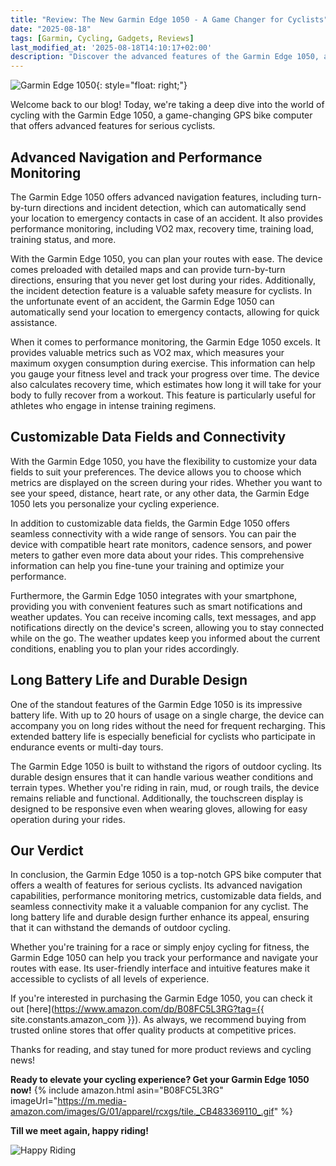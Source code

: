 ```yaml
---
title: "Review: The New Garmin Edge 1050 - A Game Changer for Cyclists"
date: "2025-08-18"
tags: [Garmin, Cycling, Gadgets, Reviews]
last_modified_at: '2025-08-18T14:10:17+02:00'
description: "Discover the advanced features of the Garmin Edge 1050, a GPS bike computer designed for serious cyclists. Find out how it can enhance your cycling experience!"
---
```


![Garmin Edge 1050](https://m.media-amazon.com/images/G/01/apparel/rcxgs/tile._CB483369110_.gif){: style="float: right;"}

Welcome back to our blog! Today, we're taking a deep dive into the world of cycling with the Garmin Edge 1050, a game-changing GPS bike computer that offers advanced features for serious cyclists.

## Advanced Navigation and Performance Monitoring

The Garmin Edge 1050 offers advanced navigation features, including turn-by-turn directions and incident detection, which can automatically send your location to emergency contacts in case of an accident. It also provides performance monitoring, including VO2 max, recovery time, training load, training status, and more.

With the Garmin Edge 1050, you can plan your routes with ease. The device comes preloaded with detailed maps and can provide turn-by-turn directions, ensuring that you never get lost during your rides. Additionally, the incident detection feature is a valuable safety measure for cyclists. In the unfortunate event of an accident, the Garmin Edge 1050 can automatically send your location to emergency contacts, allowing for quick assistance.

When it comes to performance monitoring, the Garmin Edge 1050 excels. It provides valuable metrics such as VO2 max, which measures your maximum oxygen consumption during exercise. This information can help you gauge your fitness level and track your progress over time. The device also calculates recovery time, which estimates how long it will take for your body to fully recover from a workout. This feature is particularly useful for athletes who engage in intense training regimens.

## Customizable Data Fields and Connectivity

With the Garmin Edge 1050, you have the flexibility to customize your data fields to suit your preferences. The device allows you to choose which metrics are displayed on the screen during your rides. Whether you want to see your speed, distance, heart rate, or any other data, the Garmin Edge 1050 lets you personalize your cycling experience.

In addition to customizable data fields, the Garmin Edge 1050 offers seamless connectivity with a wide range of sensors. You can pair the device with compatible heart rate monitors, cadence sensors, and power meters to gather even more data about your rides. This comprehensive information can help you fine-tune your training and optimize your performance.

Furthermore, the Garmin Edge 1050 integrates with your smartphone, providing you with convenient features such as smart notifications and weather updates. You can receive incoming calls, text messages, and app notifications directly on the device's screen, allowing you to stay connected while on the go. The weather updates keep you informed about the current conditions, enabling you to plan your rides accordingly.

## Long Battery Life and Durable Design

One of the standout features of the Garmin Edge 1050 is its impressive battery life. With up to 20 hours of usage on a single charge, the device can accompany you on long rides without the need for frequent recharging. This extended battery life is especially beneficial for cyclists who participate in endurance events or multi-day tours.

The Garmin Edge 1050 is built to withstand the rigors of outdoor cycling. Its durable design ensures that it can handle various weather conditions and terrain types. Whether you're riding in rain, mud, or rough trails, the device remains reliable and functional. Additionally, the touchscreen display is designed to be responsive even when wearing gloves, allowing for easy operation during your rides.

## Our Verdict

In conclusion, the Garmin Edge 1050 is a top-notch GPS bike computer that offers a wealth of features for serious cyclists. Its advanced navigation capabilities, performance monitoring metrics, customizable data fields, and seamless connectivity make it a valuable companion for any cyclist. The long battery life and durable design further enhance its appeal, ensuring that it can withstand the demands of outdoor cycling.

Whether you're training for a race or simply enjoy cycling for fitness, the Garmin Edge 1050 can help you track your performance and navigate your routes with ease. Its user-friendly interface and intuitive features make it accessible to cyclists of all levels of experience.

If you're interested in purchasing the Garmin Edge 1050, you can check it out [here](https://www.amazon.com/dp/B08FC5L3RG?tag={{ site.constants.amazon_com }}). As always, we recommend buying from trusted online stores that offer quality products at competitive prices.

Thanks for reading, and stay tuned for more product reviews and cycling news!

**Ready to elevate your cycling experience? Get your Garmin Edge 1050 now!**
{% include amazon.html asin="B08FC5L3RG" imageUrl="https://m.media-amazon.com/images/G/01/apparel/rcxgs/tile._CB483369110_.gif" %}

**Till we meet again, happy riding!**

![Happy Riding](https://i.imgur.com/OoctZWAm.png)